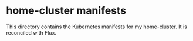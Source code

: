 # home-cluster manifests

This directory contains the Kubernetes manifests for my home-cluster. It is reconciled with Flux.
